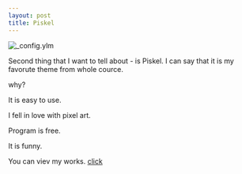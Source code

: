 ```yaml
---
layout: post
title: Piskel
---
```



![_config.ylm](http://80.lv/wp-content/uploads/2015/07/piskel_logo_xsSocialImage_facebook.jpg)



Second thing that I want to tell about - is Piskel.
I can say that it is my favorute theme from whole cource. 



why?



It is easy to use.



I fell in love with pixel art.



Program is free.



It is funny.



You can viev my works.
[click](http://www.piskelapp.com/user/5427595105533952)
